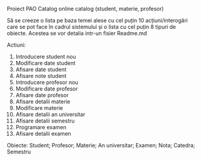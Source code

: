 Proiect PAO
Catalog online
catalog (student, materie, profesor)

Să se creeze o lista pe baza temei alese cu cel puțin 10 acțiuni/interogări care se pot face în cadrul sistemului și o lista cu cel puțin 8 tipuri de obiecte. Acestea se vor detalia intr-un fisier Readme.md


Actiuni:
1. Introducere student nou
2. Modificare date student
3. Afisare date student
4. Afisare note student
5. Introducere profesor nou
6. Modificare date profesor
7. Afisare date profesor
8. Afisare detalii materie
9. Modificare materie
10. Afisare detalii an universitar
11. Afisare detalii semestru
12. Programare examen
13. Afisare detalii examen

Obiecte:
Student;
Profesor;
Materie;
An universitar;
Examen;
Nota;
Catedra;
Semestru
